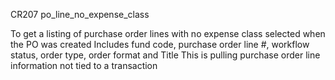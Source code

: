CR207
po_line_no_expense_class

To get a listing of purchase order lines with no expense class selected when the PO was created
Includes fund code, purchase order line #, workflow status, order type, order format and Title
This is pulling purchase order line information not tied to a transaction

